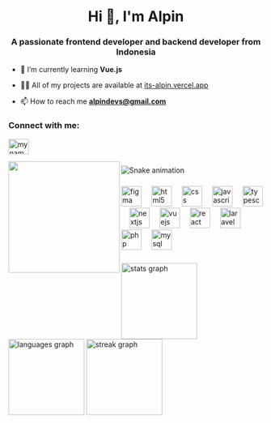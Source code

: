 <h1 align="center">Hi 👋, I'm Alpin</h1>
<h3 align="center">A passionate frontend developer and backend developer from Indonesia</h3>

- 🌱 I’m currently learning **Vue.js**

- 👨‍💻 All of my projects are available at [its-alpin.vercel.app](its-alpin.vercel.app)

- 📫 How to reach me **alpindevs@gmail.com**

<h3 align="left">Connect with me:</h3>
<p align="left">
<a href="https://linkedin.com/in/mynameisalpin" target="blank"><img align="center" src="https://raw.githubusercontent.com/rahuldkjain/github-profile-readme-generator/master/src/images/icons/Social/linked-in-alt.svg" alt="mynameisalpin" height="30" width="40" /></a>
</p>


<img align="left" height="220" src="https://i.postimg.cc/QCLG5bKk/39f55870975240c2947a543e4ccade90-tplv-jj85edgx6n-image-origin.jpg"  />

###

<img src="https://raw.githubusercontent.com/mynameisalvn/mynameisalvn/output/snake.svg" alt="Snake animation" />

###

<div align="left">
  <img src="https://cdn.jsdelivr.net/gh/devicons/devicon/icons/figma/figma-original.svg" height="40" alt="figma logo"  />
  <img width="12" />
  <img src="https://cdn.jsdelivr.net/gh/devicons/devicon/icons/html5/html5-original.svg" height="40" alt="html5 logo"  />
  <img width="12" />
  <img src="https://cdn.jsdelivr.net/gh/devicons/devicon/icons/css3/css3-original.svg" height="40" alt="css logo"  />
  <img width="12" />
  <img src="https://cdn.jsdelivr.net/gh/devicons/devicon/icons/javascript/javascript-original.svg" height="40" alt="javascript logo"  />
  <img width="12" />
  <img src="https://cdn.jsdelivr.net/gh/devicons/devicon/icons/typescript/typescript-original.svg" height="40" alt="typescript logo"  />
  <img width="12" />
  <img src="https://cdn.jsdelivr.net/gh/devicons/devicon/icons/nextjs/nextjs-original.svg" height="40" alt="nextjs logo"  />
  <img width="12" />
  <img src="https://cdn.jsdelivr.net/gh/devicons/devicon/icons/vuejs/vuejs-original.svg" height="40" alt="vuejs logo"  />
  <img width="12" />
  <img src="https://cdn.jsdelivr.net/gh/devicons/devicon/icons/react/react-original.svg" height="40" alt="react logo"  />
  <img width="12" />
  <img src="https://cdn.jsdelivr.net/gh/devicons/devicon/icons/laravel/laravel-original.svg" height="40" alt="laravel logo"  />
  <img width="12" />
  <img src="https://cdn.jsdelivr.net/gh/devicons/devicon/icons/php/php-original.svg" height="40" alt="php logo"  />
  <img width="12" />
  <img src="https://cdn.jsdelivr.net/gh/devicons/devicon/icons/mysql/mysql-original.svg" height="40" alt="mysql logo"  />
</div>

###

<div align="left">
  <img src="https://github-readme-stats.vercel.app/api?username=mynameisalvn&hide_title=true&hide_rank=false&show_icons=true&include_all_commits=true&count_private=true&disable_animations=false&theme=dark&locale=en&hide_border=false&order=1" height="150" alt="stats graph"  />
  <img src="https://github-readme-stats.vercel.app/api/top-langs?username=mynameisalvn&locale=en&hide_title=false&layout=compact&card_width=320&langs_count=7&theme=dark&hide_border=false&order=2" height="150" alt="languages graph"  />
  <img src="https://streak-stats.demolab.com?user=mynameisalvn&locale=en&mode=weekly&theme=dark&hide_border=false&border_radius=5&order=3" height="150" alt="streak graph"  />
</div>

###
